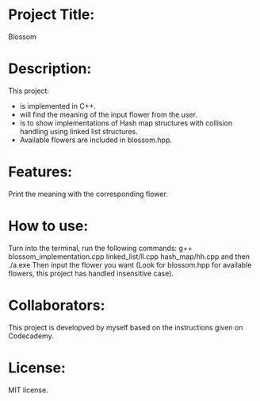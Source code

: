 # Project Title: 
Blossom

# Description:
This project: 
+ is implemented in C++.
+ will find the meaning of the input flower from the user.
+ is to show implementations of Hash map structures with collision handling using linked list structures.
+ Available flowers are included in blossom.hpp.

# Features:
Print the meaning with the corresponding flower.

# How to use:
Turn into the terminal, run the following commands: g++ blossom_implementation.cpp linked_list/ll.cpp hash_map/hh.cpp and then ./a.exe
Then input the flower you want (Look for blossom.hpp for available flowers, this project has handled insensitive case).

# Collaborators: 
This project is developved by myself based on the instructions given on Codecademy.

# License: 
MIT license.